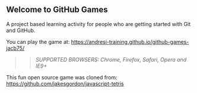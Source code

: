 ## Welcome to GitHub Games

A project based learning activity for people who are getting started with Git and GitHub.

You can play the game at: https://andresi-training.github.io/github-games-jacb75/

>> _*SUPPORTED BROWSERS*: Chrome, Firefox, Safari, Opera and IE9+_

This fun open source game was cloned from: https://github.com/jakesgordon/javascript-tetris
